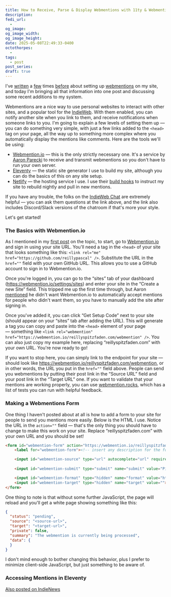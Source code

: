 ```yaml
---
title: How to Receive, Parse & Display Webmentions with 11ty & Webmention.io
description: 
fedi_url:
  - 
og_image: 
og_image_width: 
og_image_height: 
date: 2025-05-08T22:49:33-0400
octothorpes:
  - 
tags:
  - post
post_series: 
draft: true
---
```


<link rel="stylesheet" type="text/css" href="/styles/code/prism-dracula.css" />
<link rel="stylesheet" type="text/css" href="/styles/code/code-tweaks.css" />

I've [written](/posts/2024/05/receiving-webmentions-part-1/) a [few](/posts/2025/01/displaying-webmentions/) times [before](/posts/2025/02/webmentions-without-plugins/) about setting up [webmentions](https://en.wikipedia.org/wiki/Webmention) on my site, and today I'm bringing all that information into one post and discussing some recent additions to my system.

Webmentions are a nice way to use personal websites to interact with other sites, and a popular tool for the [IndieWeb](https://indieweb.org/). With them enabled, you can notify another site when you link to them, and receive notifications when someone links to you. I'm going to explain a few levels of setting them up — you can do something very simple, with just a few links added to the ```<head>``` tag on your page, all the way up to something more complex where you automatically display the mentions like comments. Here are the tools we'll be using:

- [Webmention.io](https://webmention.io/) — this is the only strictly necessary one. It's a service by [Aaron Parecki](https://aaronparecki.com/) to receive and transmit webmentions so you don't have to run your own server.
- [Eleventy](https://www.11ty.dev/) — the static site generator I use to build my site, although you can do the basics of this on any site setup.
- [Netlify](https://www.netlify.com/) — the hosting service I use. I use their [build hooks](https://docs.netlify.com/configure-builds/build-hooks/) to instruct my site to rebuild nightly and pull in new mentions.

If you have any trouble, the folks on the [IndieWeb Chat](https://chat.indieweb.org/) are extremely helpful — you can ask them questions at the link above, and the link also includes Discord/Slack versions of the chatroom if that's more your style.

Let's get started!

### The Basics with Webmention.io

As I mentioned in my [first post](/posts/2024/05/receiving-webmentions-part-1/) on the topic, to start, go to [Webmention.io](http://webmention.io/) and sign in using your site URL. You'll need a tag in the ```<head>``` of your site that looks something like this: ```<link rel="me" href="https://github.com/reillypascal" />```. Substitute the URL in the ```href=""``` field with your own GitHub URL. This allows you to use a GitHub account to sign in to Webmention.io. 

Once you're logged in, you can go to the “sites” tab of your dashboard (<https://webmention.io/settings/sites>) and enter your site in the “Create a new Site” field. This tripped me up the first time through, but Aaron [mentioned](https://github.com/aaronpk/webmention.io/issues/182) he didn't want Webmention.io to automatically accept mentions for people who didn't want them, so you have to manually add the site after signing in.

Once you've added it, you can click “Get Setup Code” next to your site (should appear on your “sites” tab after adding the URL). This will generate a tag you can copy and paste into the `<head>` element of your page — something like `<link rel="webmention" href="https://webmention.io/reillyspitzfaden.com/webmention" />`. You can also just copy my example here, replacing “reillyspitzfaden.com” with your own URL. You're now ready to go! 

If you want to stop here, you can simply link to the endpoint for your site — should look like <https://webmention.io/reillyspitzfaden.com/webmention>, or in other words, the URL you put in the `href=""` field above. People can send you webmentions by putting their post link in the “Source URL” field and your post link in the “Target URL” one. If you want to validate that your mentions are working properly, you can use [webmention.rocks](https://webmention.rocks/), which has a list of tests you can run with helpful feedback.

### Making a Webmentions Form

One thing I haven't posted about at all is how to add a form to your site for people to send you mentions more easily. Below is the HTML I use. Notice the URL in the `action=""` field — that's the only thing you should have to change to make this work on your site. Replace “reillyspitzfaden.com” with your own URL and you should be set! 

```html
<form id="webmention-form" action="https://webmention.io/reillyspitzfaden.com/webmention" method="POST">
    <label for="webmention-form"><!-- insert any description for the form here --></label>

    <input id="webmention-source" type="url" autocomplete="url" required="" pattern="^https?:\/\/(.*)" name="source" placeholder="URL/Permalink of your article" class="error" aria-invalid="true">
    
    <input id="webmention-submit" type="submit" name="submit" value="Ping me!">

    <input id="webmention-format" type="hidden" name="format" value="html">
    <input id="webmention-target" type="hidden" name="target" value="">
</form>
```

One thing to note is that without some further JavaScript, the page will reload and you'll get a white page showing something like this:

```json
{
  "status": "pending",
  "source": "<source-url>",
  "target": "<target-url>",
  "private": false,
  "summary": "The webmention is currently being processed",
  "data": {
  }
}
```

I don't mind enough to bother changing this behavior, plus I prefer to minimize client-side JavaScript, but just something to be aware of.

### Accessing Mentions in Eleventy



<a href="https://news.indieweb.org/en" class="u-syndication indienews">
  Also posted on IndieNews
</a>
